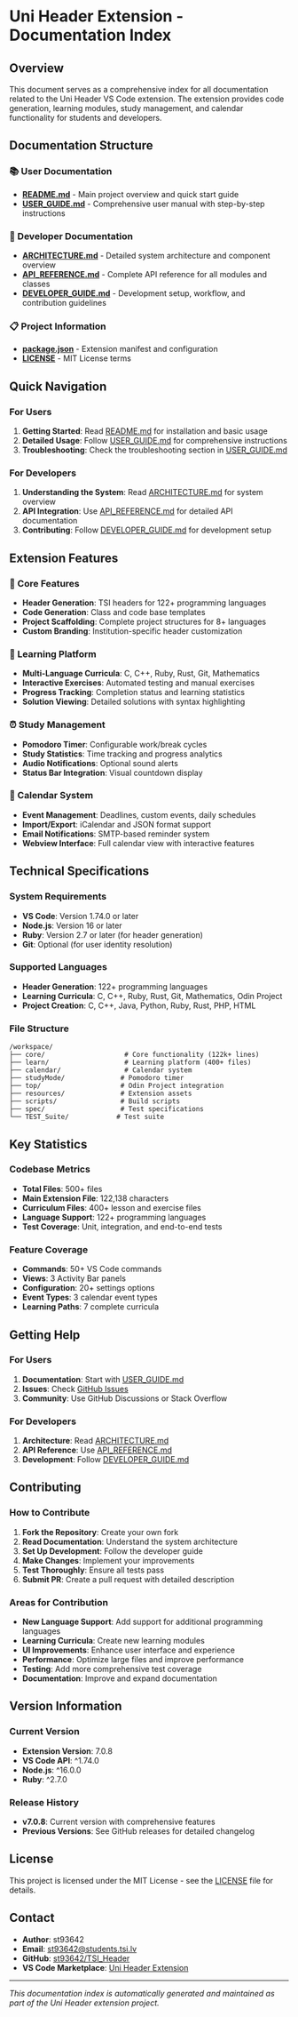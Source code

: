 # Uni Header Extension - Documentation Index

## Overview

This document serves as a comprehensive index for all documentation related to the Uni Header VS Code extension. The extension provides code generation, learning modules, study management, and calendar functionality for students and developers.

## Documentation Structure

### 📚 User Documentation

- **[README.md](./README.md)** - Main project overview and quick start guide
- **[USER_GUIDE.md](./USER_GUIDE.md)** - Comprehensive user manual with step-by-step instructions

### 🔧 Developer Documentation

- **[ARCHITECTURE.md](./ARCHITECTURE.md)** - Detailed system architecture and component overview
- **[API_REFERENCE.md](./API_REFERENCE.md)** - Complete API reference for all modules and classes
- **[DEVELOPER_GUIDE.md](./DEVELOPER_GUIDE.md)** - Development setup, workflow, and contribution guidelines

### 📋 Project Information

- **[package.json](./package.json)** - Extension manifest and configuration
- **[LICENSE](./LICENSE)** - MIT License terms

## Quick Navigation

### For Users

1. **Getting Started**: Read [README.md](./README.md) for installation and basic usage
2. **Detailed Usage**: Follow [USER_GUIDE.md](./USER_GUIDE.md) for comprehensive instructions
3. **Troubleshooting**: Check the troubleshooting section in [USER_GUIDE.md](./USER_GUIDE.md)

### For Developers

1. **Understanding the System**: Read [ARCHITECTURE.md](./ARCHITECTURE.md) for system overview
2. **API Integration**: Use [API_REFERENCE.md](./API_REFERENCE.md) for detailed API documentation
3. **Contributing**: Follow [DEVELOPER_GUIDE.md](./DEVELOPER_GUIDE.md) for development setup

## Extension Features

### 🎯 Core Features

- **Header Generation**: TSI headers for 122+ programming languages
- **Code Generation**: Class and code base templates
- **Project Scaffolding**: Complete project structures for 8+ languages
- **Custom Branding**: Institution-specific header customization

### 📖 Learning Platform

- **Multi-Language Curricula**: C, C++, Ruby, Rust, Git, Mathematics
- **Interactive Exercises**: Automated testing and manual exercises
- **Progress Tracking**: Completion status and learning statistics
- **Solution Viewing**: Detailed solutions with syntax highlighting

### ⏰ Study Management

- **Pomodoro Timer**: Configurable work/break cycles
- **Study Statistics**: Time tracking and progress analytics
- **Audio Notifications**: Optional sound alerts
- **Status Bar Integration**: Visual countdown display

### 📅 Calendar System

- **Event Management**: Deadlines, custom events, daily schedules
- **Import/Export**: iCalendar and JSON format support
- **Email Notifications**: SMTP-based reminder system
- **Webview Interface**: Full calendar view with interactive features

## Technical Specifications

### System Requirements

- **VS Code**: Version 1.74.0 or later
- **Node.js**: Version 16 or later
- **Ruby**: Version 2.7 or later (for header generation)
- **Git**: Optional (for user identity resolution)

### Supported Languages

- **Header Generation**: 122+ programming languages
- **Learning Curricula**: C, C++, Ruby, Rust, Git, Mathematics, Odin Project
- **Project Creation**: C, C++, Java, Python, Ruby, Rust, PHP, HTML

### File Structure

```
/workspace/
├── core/                    # Core functionality (122k+ lines)
├── learn/                   # Learning platform (400+ files)
├── calendar/                # Calendar system
├── studyMode/              # Pomodoro timer
├── top/                    # Odin Project integration
├── resources/              # Extension assets
├── scripts/                # Build scripts
├── spec/                   # Test specifications
└── TEST_Suite/            # Test suite
```

## Key Statistics

### Codebase Metrics

- **Total Files**: 500+ files
- **Main Extension File**: 122,138 characters
- **Curriculum Files**: 400+ lesson and exercise files
- **Language Support**: 122+ programming languages
- **Test Coverage**: Unit, integration, and end-to-end tests

### Feature Coverage

- **Commands**: 50+ VS Code commands
- **Views**: 3 Activity Bar panels
- **Configuration**: 20+ settings options
- **Event Types**: 3 calendar event types
- **Learning Paths**: 7 complete curricula

## Getting Help

### For Users

1. **Documentation**: Start with [USER_GUIDE.md](./USER_GUIDE.md)
2. **Issues**: Check [GitHub Issues](https://github.com/st93642/TSI_Header/issues)
3. **Community**: Use GitHub Discussions or Stack Overflow

### For Developers

1. **Architecture**: Read [ARCHITECTURE.md](./ARCHITECTURE.md)
2. **API Reference**: Use [API_REFERENCE.md](./API_REFERENCE.md)
3. **Development**: Follow [DEVELOPER_GUIDE.md](./DEVELOPER_GUIDE.md)

## Contributing

### How to Contribute

1. **Fork the Repository**: Create your own fork
2. **Read Documentation**: Understand the system architecture
3. **Set Up Development**: Follow the developer guide
4. **Make Changes**: Implement your improvements
5. **Test Thoroughly**: Ensure all tests pass
6. **Submit PR**: Create a pull request with detailed description

### Areas for Contribution

- **New Language Support**: Add support for additional programming languages
- **Learning Curricula**: Create new learning modules
- **UI Improvements**: Enhance user interface and experience
- **Performance**: Optimize large files and improve performance
- **Testing**: Add more comprehensive test coverage
- **Documentation**: Improve and expand documentation

## Version Information

### Current Version

- **Extension Version**: 7.0.8
- **VS Code API**: ^1.74.0
- **Node.js**: ^16.0.0
- **Ruby**: ^2.7.0

### Release History

- **v7.0.8**: Current version with comprehensive features
- **Previous Versions**: See GitHub releases for detailed changelog

## License

This project is licensed under the MIT License - see the [LICENSE](./LICENSE) file for details.

## Contact

- **Author**: st93642
- **Email**: <st93642@students.tsi.lv>
- **GitHub**: [st93642/TSI_Header](https://github.com/st93642/TSI_Header)
- **VS Code Marketplace**: [Uni Header Extension](https://marketplace.visualstudio.com/items?itemName=st93642.uni-header)

---

*This documentation index is automatically generated and maintained as part of the Uni Header extension project.*
